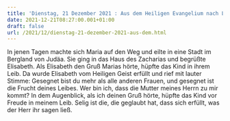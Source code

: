 ```yaml
---
title: 'Dienstag, 21 Dezember 2021 : Aus dem Heiligen Evangelium nach Lukas - Lk 1,39-45.'
date: 2021-12-21T08:27:00.001+01:00
draft: false
url: /2021/12/dienstag-21-dezember-2021-aus-dem.html
---
```


In jenen Tagen machte sich Maria auf den Weg und eilte in eine Stadt im Bergland von Judäa. Sie ging in das Haus des Zacharias und begrüßte Elisabeth. Als Elisabeth den Gruß Marias hörte, hüpfte das Kind in ihrem Leib. Da wurde Elisabeth vom Heiligen Geist erfüllt und rief mit lauter Stimme: Gesegnet bist du mehr als alle anderen Frauen, und gesegnet ist die Frucht deines Leibes. Wer bin ich, dass die Mutter meines Herrn zu mir kommt? In dem Augenblick, als ich deinen Gruß hörte, hüpfte das Kind vor Freude in meinem Leib. Selig ist die, die geglaubt hat, dass sich erfüllt, was der Herr ihr sagen ließ.